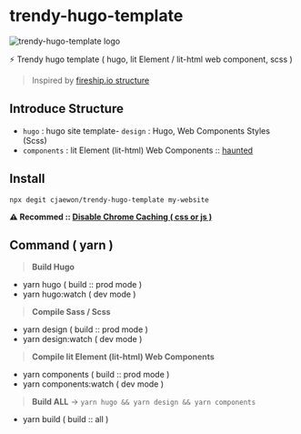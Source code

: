 # trendy-hugo-template
![trendy-hugo-template logo](https://user-images.githubusercontent.com/32125218/88475228-e7c1af00-cf68-11ea-9645-b87fb72cf561.png)

⚡ Trendy hugo template ( hugo, lit Element / lit-html web component, scss )
> Inspired by [fireship.io structure](https://github.com/fireship-io/fireship.io)

## Introduce Structure
- `hugo` : hugo site template- `design` : Hugo, Web Components Styles (Scss)
- `components` : lit Element (lit-html) Web Components :: [haunted](https://github.com/matthewp/haunted)

## Install
```
npx degit cjaewon/trendy-hugo-template my-website
```

**⚠️ Recommed :: [Disable Chrome Caching ( css or js )](https://stackoverflow.com/questions/5690269/disabling-chrome-cache-for-website-development)**

## Command ( yarn )
> **Build Hugo**
- yarn hugo ( build :: prod mode )
- yarn hugo:watch ( dev mode )

> **Compile Sass / Scss**
- yarn design ( build :: prod mode )
- yarn design:watch ( dev mode )

> **Compile lit Element (lit-html) Web Components**
- yarn components ( build :: prod mode )
- yarn components:watch ( dev mode )

> **Build ALL** -> `yarn hugo && yarn design && yarn components`
- yarn build ( build :: all )
